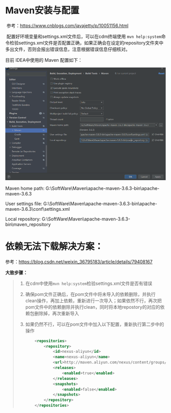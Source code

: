 # Maven安装与配置

​	参考：https://www.cnblogs.com/javajetty/p/10051156.html

​	配置好环境变量和settings.xml文件后，可以在cdm终端使用 `mvn help:system`命令检验settings.xml文件是否配置正确，如果正确会在设定的repository文件夹中多出文件，否则会报出错误信息，注意根据错误信息仔细核对。



目前 IDEA中使用的 Maven 配置如下：

<img src="../images/Maven/image-20210116200236519.png" alt="image-20210116200236519" style="zoom:75%;" />

Maven home path:    G:\SoftWare\Maven\apache-maven-3.6.3-bin\apache-maven-3.6.3

User settings file: G:\SoftWare\Maven\apache-maven-3.6.3-bin\apache-maven-3.6.3\conf\settings.xml

Local repository: G:\SoftWare\Maven\apache-maven-3.6.3-bin\maven_repository



# 依赖无法下载解决方案：

参考：https://blog.csdn.net/weixin_36795183/article/details/79408167

**大致步骤：**

> 1. 在cdm中使用`mvn help:system`检验settings.xml文件是否有错误
>
> 2. 确保pom文件正确后，在pom文件中将未导入的依赖删除，并执行clean操作，再加上依赖，重新进行一次导入；如果依然不行，再次把pom文件中的依赖删除并执行clean，同时将本地repostory的对应的依赖包删除掉，再次重新导入
>
> 3. 如果仍然不行，可以在pom文件中加入以下配置，重新执行第二步中的操作
>
>    ```xml
>        <repositories>
>            <repository>
>                <id>nexus-aliyun</id>
>                <name>nexus-aliyun</name>
>                <url>http://maven.aliyun.com/nexus/content/groups/public/</url>
>                <releases>
>                    <enabled>true</enabled>
>                </releases>
>                <snapshots>
>                    <enabled>false</enabled>
>                </snapshots>
>            </repository>
>        </repositories>
>    ```